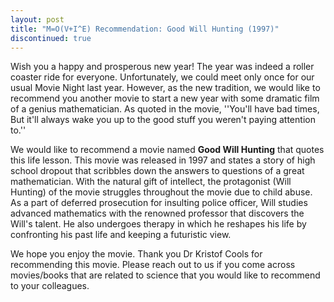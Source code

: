 ```yaml
---
layout: post
title: "M=O(V+I^E) Recommendation: Good Will Hunting (1997)"
discontinued: true
---
```


Wish you a happy and prosperous new year! The year was indeed a roller coaster ride for everyone. Unfortunately, we could meet only once for our usual Movie Night last year. However, as the new tradition, we would like to recommend you another movie to start a new year with some dramatic film of a genius mathematician. As quoted in the movie,
''You'll have bad times, But it'll always wake you up to the good stuff you weren't paying attention to.''

We would like to recommend a movie named **Good Will Hunting** that quotes this life lesson. This movie was released in 1997 and states a story of high school dropout that scribbles down the answers to questions of a great mathematician.  With the natural gift of intellect, the protagonist (Will Hunting) of the movie struggles throughout the movie due to child abuse. As a part of deferred prosecution for insulting police officer, Will studies advanced mathematics with the renowned professor that discovers the Will's talent. He also undergoes therapy in which he reshapes his life by confronting his past life and keeping a futuristic view.

We hope you enjoy the movie. Thank you Dr Kristof Cools for recommending this movie.
Please reach out to us if you come across movies/books that are related to science that you would like to recommend to your colleagues. 

